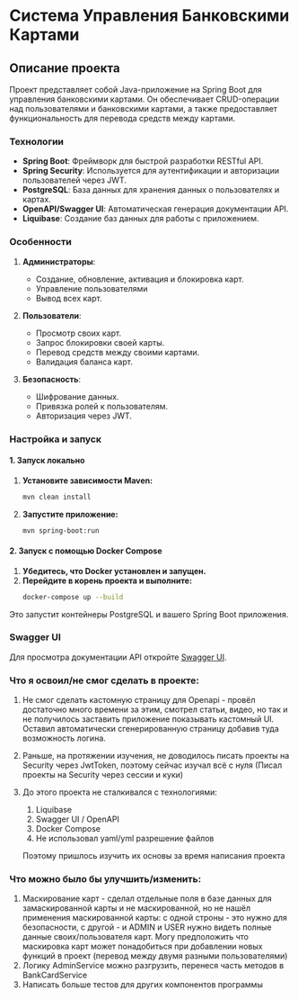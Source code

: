 # Система Управления Банковскими Картами

## Описание проекта

Проект представляет собой Java-приложение на Spring Boot для управления банковскими картами. Он обеспечивает CRUD-операции над пользователями и банковскими картами, а также предоставляет функциональность для перевода средств между картами.

### Технологии

- **Spring Boot**: Фреймворк для быстрой разработки RESTful API.
- **Spring Security**: Используется для аутентификации и авторизации пользователей через JWT.
- **PostgreSQL**: База данных для хранения данных о пользователях и картах.
- **OpenAPI/Swagger UI**: Автоматическая генерация документации API.
- **Liquibase**: Создание баз данных для работы с приложением.

### Особенности

1.  **Администраторы**:
    - Создание, обновление, активация и блокировка карт.
    - Управление пользователями
    - Вывод всех карт.

2.  **Пользователи**:
    - Просмотр своих карт.
    - Запрос блокировки своей карты.
    - Перевод средств между своими картами.
    - Валидация баланса карт.

3.  **Безопасность**:
    - Шифрование данных.
    - Привязка ролей к пользователям.
    - Авторизация через JWT.
### Настройка и запуск

#### 1. Запуск локально

1.  **Установите зависимости Maven:**
    ```bash
    mvn clean install
    ```

2.  **Запустите приложение:**
    ```bash
    mvn spring-boot:run
    ```

#### 2. Запуск с помощью Docker Compose

1.  **Убедитесь, что Docker установлен и запущен.**
2.  **Перейдите в корень проекта и выполните:**
    ```bash
    docker-compose up --build
    ```

Это запустит контейнеры PostgreSQL и вашего Spring Boot приложения.

### Swagger UI

Для просмотра документации API откройте [Swagger UI](http://localhost:8080/swagger-ui.html).

### Что я освоил/не смог сделать в проекте:

1. Не смог сделать кастомную страницу для Openapi - провёл достаточно много времени за этим, смотрел статьи, видео, но так и не получилось заставить приложение показывать кастомный UI. Оставил автоматически сгенерированную страницу добавив туда возможность логина.
2. Раньше, на протяжении изучения, не доводилось писать проекты на Security через JwtToken, поэтому сейчас изучал всё с нуля (Писал проекты на Security через сессии и куки)
3. До этого проекта не сталкивался с технологиями:
   1. Liquibase
   2. Swagger UI / OpenAPI
   3. Docker Compose
   4. Не использовал yaml/yml разрешение файлов
   
    Поэтому пришлось изучить их основы за время написания проекта

### Что можно было бы улучшить/изменить:
1. Маскирование карт - сделал отдельные поля в базе данных для замаскированной карты и не маскированной, но не нашёл применения маскированной карты:
с одной строны - это нужно для безопасности, с другой - и ADMIN и USER нужно видеть полные данные своих/пользователя карт. Могу предположить что маскировка карт может понадобиться при добавлении новых функций в проект (перевод между двумя разными пользователями)
2. Логику AdminService можно разгрузить, перенеся часть методов в BankCardService
3. Написать больше тестов для других компонентов программы
